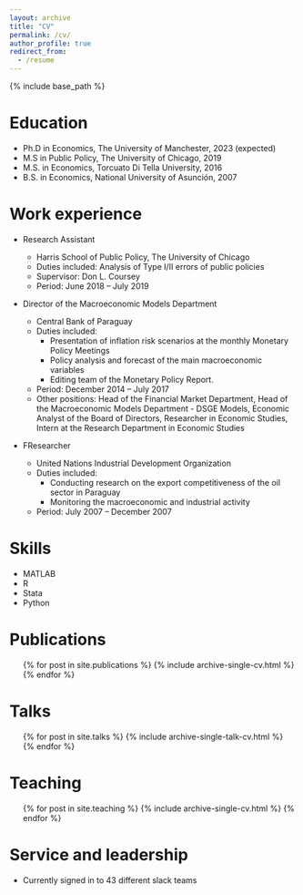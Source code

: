 ```yaml
---
layout: archive
title: "CV"
permalink: /cv/
author_profile: true
redirect_from:
  - /resume
---
```


{% include base_path %}

Education
======
* Ph.D in Economics, The University of Manchester, 2023 (expected)
* M.S in Public Policy, The University of Chicago, 2019
* M.S. in Economics, Torcuato Di Tella University, 2016
* B.S. in Economics, National University of Asunción, 2007

Work experience
======
* Research Assistant 
  * Harris School of Public Policy, The University of Chicago
  * Duties included: Analysis of Type I/II errors of public policies
  * Supervisor: Don L. Coursey
  * Period: June 2018 – July 2019

* Director of the Macroeconomic Models Department
  * Central Bank of Paraguay
  * Duties included: 
    * Presentation of inflation risk scenarios at the monthly Monetary Policy Meetings
    * Policy analysis and forecast of the main macroeconomic variables
    * Editing team of the Monetary Policy Report. 
  * Period: December 2014 – July 2017 
  * Other positions: Head of the Financial Market Department, Head of the Macroeconomic Models Department - DSGE Models, Economic Analyst of the Board of Directors, Researcher in Economic Studies, Intern at the Research Department in Economic Studies               
 
* FResearcher
  * United Nations Industrial Development Organization 
  * Duties included:
    * Conducting research on the export competitiveness of the oil sector in Paraguay
    * Monitoring the macroeconomic and industrial activity
  * Period: July 2007 – December 2007 
  
Skills
======
* MATLAB
* R
* Stata
* Python

Publications
======
  <ul>{% for post in site.publications %}
    {% include archive-single-cv.html %}
  {% endfor %}</ul>
  
Talks
======
  <ul>{% for post in site.talks %}
    {% include archive-single-talk-cv.html %}
  {% endfor %}</ul>
  
Teaching
======
  <ul>{% for post in site.teaching %}
    {% include archive-single-cv.html %}
  {% endfor %}</ul>
  
Service and leadership
======
* Currently signed in to 43 different slack teams

